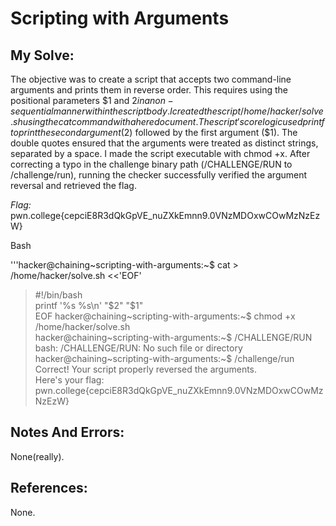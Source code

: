 # Scripting with Arguments


## My Solve:
The objective was to create a script that accepts two command-line arguments and prints them in reverse order. This requires using the positional parameters $1 and $2 in a non-sequential manner within the script body.
I created the script /home/hacker/solve.sh using the cat command with a here document.
The script's core logic used printf to print the second argument ($2) followed by the first argument ($1). The double quotes ensured that the arguments were treated as distinct strings, separated by a space.
I made the script executable with chmod +x.
After correcting a typo in the challenge binary path (/CHALLENGE/RUN to /challenge/run), running the checker successfully verified the argument reversal and retrieved the flag.

*Flag:* pwn.college{cepciE8R3dQkGpVE_nuZXkEmnn9.0VNzMDOxwCOwMzNzEzW}

Bash

'''hacker@chaining\~scripting-with-arguments:\~$ cat > /home/hacker/solve.sh <<'EOF' 
> #!/bin/bash                  
> printf '%s %s\n' "$2" "$1"     
> EOF
hacker@chaining\~scripting-with-arguments:\~$ chmod +x /home/hacker/solve.sh        
hacker@chaining\~scripting-with-arguments:\~$ /CHALLENGE/RUN        
bash: /CHALLENGE/RUN: No such file or directory                  
hacker@chaining\~scripting-with-arguments:\~$ /challenge/run        
Correct! Your script properly reversed the arguments.         
Here's your flag:          
pwn.college{cepciE8R3dQkGpVE_nuZXkEmnn9.0VNzMDOxwCOwMzNzEzW}            


## Notes And Errors:
None(really).


## References:
None.
